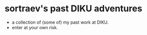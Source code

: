# sortraev's past DIKU adventures

* a collection of (some of) my past work at DIKU.
* enter at your own risk.
